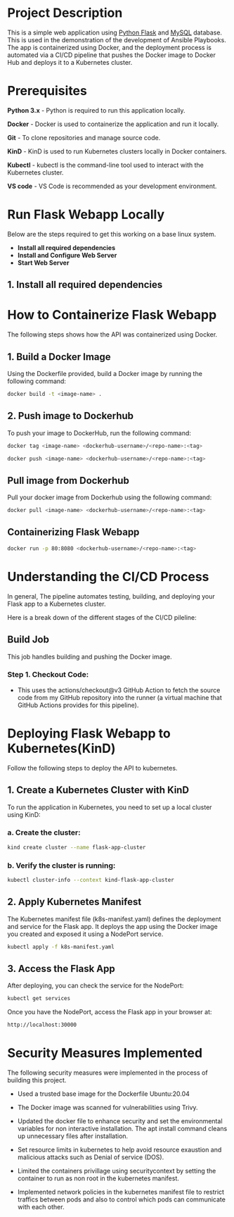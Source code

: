 # Project Description

This is a simple web application using [Python Flask](http://flask.pocoo.org/) and [MySQL](https://www.mysql.com/) database. 
This is used in the demonstration of the development of Ansible Playbooks. The app is containerized using Docker, and the deployment process is automated via a CI/CD pipeline that pushes the Docker image to Docker Hub and deploys it to a Kubernetes cluster.

# Prerequisites

**Python 3.x** - Python is required to run this application locally. 

**Docker** - Docker is used to containerize the application and run it locally.

**Git** - To clone repositories and manage source code.

**KinD** - KinD is used to run Kubernetes clusters locally in Docker containers.

**Kubectl** - kubectl is the command-line tool used to interact with the Kubernetes cluster.

**VS code** - VS Code is recommended as your development environment.


# Run Flask Webapp Locally

  
  Below are the steps required to get this working on a base linux system.
  
  - **Install all required dependencies**
  - **Install and Configure Web Server**
  - **Start Web Server**
   
## 1. Install all required dependencies
  


# How to Containerize Flask Webapp

The following steps shows how the API was containerized using Docker.

## 1. Build a Docker Image

Using the Dockerfile provided, build a Docker image by running the following command:

```bash
docker build -t <image-name> .
```

## 2. Push image to Dockerhub

To push your image to DockerHub, run the following command:
```bash
docker tag <image-name> <dockerhub-username>/<repo-name>:<tag>
```

```bash
docker push <image-name> <dockerhub-username>/<repo-name>:<tag>
```

## Pull image from Dockerhub

Pull your docker image from Dockerhub using the following command:
```bash
docker pull <image-name> <dockerhub-username>/<repo-name>:<tag>
```

## Containerizing Flask Webapp

```bash
docker run -p 80:8080 <dockerhub-username>/<repo-name>:<tag>
```

# Understanding the CI/CD Process

 In general, The pipeline automates testing, building, and deploying your Flask app to a Kubernetes cluster. 

 Here is a break down of the different stages of the CI/CD pileline:

## Build Job

This job handles building and pushing the Docker image.

### Step 1. Checkout Code:

- This uses the actions/checkout@v3 GitHub Action to fetch the source code from my GitHub repository into the runner (a virtual machine that GitHub Actions provides for this pipeline).

 



# Deploying Flask Webapp to Kubernetes(KinD)

Follow the following steps to deploy the API to kubernetes.

## 1. Create a Kubernetes Cluster with KinD

To run the application in Kubernetes, you need to set up a local cluster using KinD:

### a. Create the cluster:

```bash
kind create cluster --name flask-app-cluster
```

### b. Verify the cluster is running:

```bash
kubectl cluster-info --context kind-flask-app-cluster
```

## 2. Apply Kubernetes Manifest

The Kubernetes manifest file (k8s-manifest.yaml) defines the deployment and service for the Flask app. It deploys the app using the Docker image you created and exposed it using a NodePort service.

```bash
kubectl apply -f k8s-manifest.yaml
```

## 3. Access the Flask App

After deploying, you can check the service for the NodePort:

```bash
kubectl get services
```

Once you have the NodePort, access the Flask app in your browser at:

```bash
http://localhost:30000
```

# Security Measures Implemented

The following security measures were implemented in the process of building this project.


- Used a trusted base image for the Dockerfile Ubuntu:20.04
  
- The Docker image was scanned for vulnerabilities using Trivy.

- Updated the docker file to enhance security and set the environmental variables for non interactive installation. The apt install command cleans up unnecessary files after installation.

- Set resource limits in kubernetes to help avoid resource exaustion and malicious attacks such as Denial of service (DOS).

- Limited the containers privillage using securitycontext by setting the container to run as non root in the kubernetes manifest.

- Implemented network policies in the kubernetes manifest file to restrict traffics between pods and also to control which pods can communicate with each other.

